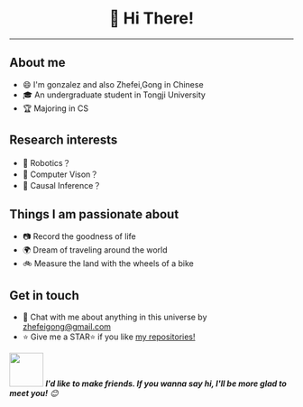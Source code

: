 <h1 align="center">👋 Hi There! 
</h1>

---

## About me  
- 😄 I'm gonzalez and also Zhefei,Gong in Chinese
- 🎓 An undergraduate student in Tongji University
- 🏆 Majoring in CS
## Research interests
- 🤖️ Robotics？
- 🌌 Computer Vison？
- 🌱 Causal Inference？
## Things I am passionate about
- 📷 Record the goodness of life
- 🌍 Dream of traveling around the world
- 🚲 Measure the land with the wheels of a bike
## Get in touch 
- 💬 Chat with me about anything in this universe by zhefeigong@gmail.com
- :star: Give me a STAR:star: if you like [my repositories!](https://github.com/ZhefeiGong?tab=repositories) 



<!--<img src="https://raw.githubusercontent.com/sagar-viradiya/sagar-viradiya/master/resources/banner.png" alt="Nice to meet you.">-->


<img src="https://media.giphy.com/media/LnQjpWaON8nhr21vNW/giphy.gif" width="60"> <em><b>I'd like to make friends. If you wanna say hi, I'll be more glad to meet you!</b> 😊</em>
